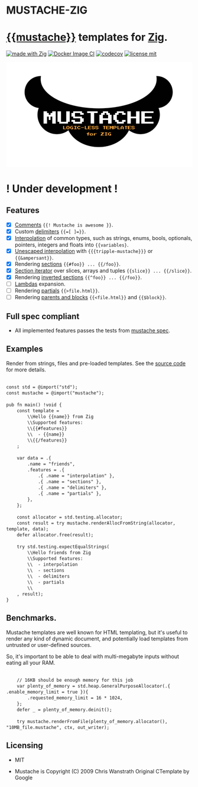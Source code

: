 # MUSTACHE-ZIG
# [{{mustache}}](https://mustache.github.io/) templates for [Zig](https://ziglang.org/).

[![made with Zig](https://img.shields.io/badge/made%20with%20%E2%9D%A4%20-Zig-orange)](https://ziglang.org/)
[![Docker Image CI](https://github.com/batiati/mustache-zig/actions/workflows/ci-codecov.yml/badge.svg)](https://github.com/batiati/mustache-zig/actions/workflows/ci-codecov.yml)
[![codecov](https://codecov.io/gh/batiati/mustache-zig/branch/master/graph/badge.svg)](https://codecov.io/gh/batiati/mustache-zig)
[![license mit](https://img.shields.io/github/license/batiati/mustache-zig)](https://github.com/batiati/mustache-zig/blob/master/LICENSE.txt)

![logo](mustache.png)

# ! Under development !

## Features

- [X] [Comments](https://github.com/mustache/spec/blob/master/specs/comments.yml) `{{! Mustache is awesome }}`.
- [X] Custom [delimiters](https://github.com/mustache/spec/blob/master/specs/delimiters.yml) `{{=[ ]=}}`.
- [X] [Interpolation](https://github.com/mustache/spec/blob/master/specs/interpolation.yml) of common types, such as strings, enums, bools, optionals, pointers, integers and floats into `{{variables}`.
- [X] [Unescaped interpolation](https://github.com/mustache/spec/blob/b2aeb3c283de931a7004b5f7a2cb394b89382369/specs/interpolation.yml#L52) with `{{{tripple-mustache}}}` or `{{&ampersant}}`.
- [X] Rendering [sections](https://github.com/mustache/spec/blob/master/specs/sections.yml) `{{#foo}} ... {{/foo}}`.
- [X] [Section iterator](https://github.com/mustache/spec/blob/b2aeb3c283de931a7004b5f7a2cb394b89382369/specs/sections.yml#L133) over slices, arrays and tuples `{{slice}} ... {{/slice}}`.
- [X] Rendering [inverted sections](https://github.com/mustache/spec/blob/master/specs/inverted.yml) `{{^foo}} ... {{/foo}}`.
- [ ] [Lambdas](https://github.com/mustache/spec/blob/master/specs/~lambdas.yml) expansion.
- [ ] Rendering [partials](https://github.com/mustache/spec/blob/master/specs/partials.yml) `{{>file.html}}`.
- [ ] Rendering [parents and blocks](https://github.com/mustache/spec/blob/master/specs/~inheritance.yml) `{{<file.html}}` and `{{$block}}`.

## Full spec compliant

+ All implemented features passes the tests from [mustache spec](https://github.com/mustache/spec).

## Examples

Render from strings, files and pre-loaded templates.
See the [source code](https://github.com/batiati/mustache-zig/blob/master/samples/src/main.zig) for more details.

```Zig

const std = @import("std");
const mustache = @import("mustache");

pub fn main() !void {
    const template =
        \\Hello {{name}} from Zig
        \\Supported features:
        \\{{#features}}
        \\  - {{name}}
        \\{{/features}}
    ;

    var data = .{
        .name = "friends",
        .features = .{
            .{ .name = "interpolation" },
            .{ .name = "sections" },
            .{ .name = "delimiters" },
            .{ .name = "partials" },
        },
    };

    const allocator = std.testing.allocator;
    const result = try mustache.renderAllocFromString(allocator, template, data);
    defer allocator.free(result);

    try std.testing.expectEqualStrings(
        \\Hello friends from Zig
        \\Supported features:
        \\  - interpolation
        \\  - sections
        \\  - delimiters
        \\  - partials
        \\
    , result);
}

```

## Benchmarks.

Mustache templates are well known for HTML templating, but it's useful to render any kind of dynamic document, and potentially load templates from untrusted or user-defined sources.

So, it's important to be able to deal with multi-megabyte inputs without eating all your RAM.

```Zig

    // 16KB should be enough memory for this job
    var plenty_of_memory = std.heap.GeneralPurposeAllocator(.{ .enable_memory_limit = true }){
        .requested_memory_limit = 16 * 1024,
    };
    defer _ = plenty_of_memory.deinit();

    try mustache.renderFromFile(plenty_of_memory.allocator(), "10MB_file.mustache", ctx, out_writer);

```

## Licensing

- MIT

- Mustache is Copyright (C) 2009 Chris Wanstrath
Original CTemplate by Google